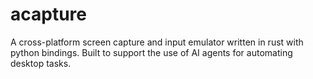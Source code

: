 # acapture
A cross-platform screen capture and input emulator written in rust with python bindings. Built to support the use of AI agents for automating desktop tasks.
